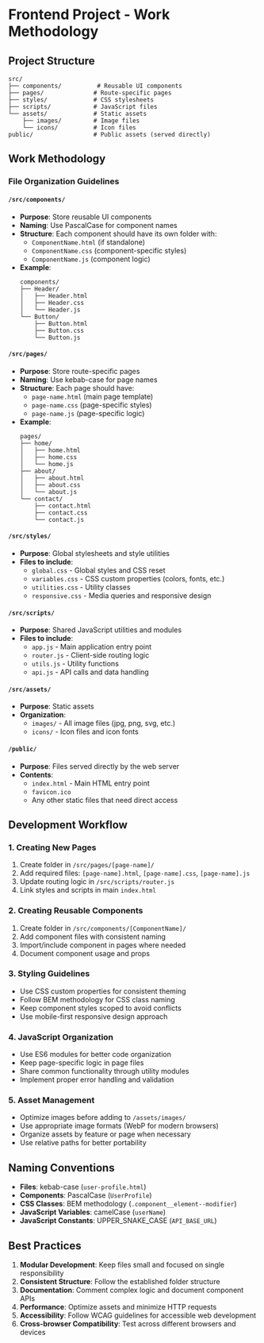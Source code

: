 # Frontend Project - Work Methodology

## Project Structure

```
src/
├── components/          # Reusable UI components
├── pages/              # Route-specific pages
├── styles/             # CSS stylesheets
├── scripts/            # JavaScript files
└── assets/             # Static assets
    ├── images/         # Image files
    └── icons/          # Icon files
public/                 # Public assets (served directly)
```

## Work Methodology

### File Organization Guidelines

#### `/src/components/`
- **Purpose**: Store reusable UI components
- **Naming**: Use PascalCase for component names
- **Structure**: Each component should have its own folder with:
  - `ComponentName.html` (if standalone)
  - `ComponentName.css` (component-specific styles)
  - `ComponentName.js` (component logic)
- **Example**:
  ```
  components/
  ├── Header/
  │   ├── Header.html
  │   ├── Header.css
  │   └── Header.js
  └── Button/
      ├── Button.html
      ├── Button.css
      └── Button.js
  ```

#### `/src/pages/`
- **Purpose**: Store route-specific pages
- **Naming**: Use kebab-case for page names
- **Structure**: Each page should have:
  - `page-name.html` (main page template)
  - `page-name.css` (page-specific styles)
  - `page-name.js` (page-specific logic)
- **Example**:
  ```
  pages/
  ├── home/
  │   ├── home.html
  │   ├── home.css
  │   └── home.js
  ├── about/
  │   ├── about.html
  │   ├── about.css
  │   └── about.js
  └── contact/
      ├── contact.html
      ├── contact.css
      └── contact.js
  ```

#### `/src/styles/`
- **Purpose**: Global stylesheets and style utilities
- **Files to include**:
  - `global.css` - Global styles and CSS reset
  - `variables.css` - CSS custom properties (colors, fonts, etc.)
  - `utilities.css` - Utility classes
  - `responsive.css` - Media queries and responsive design

#### `/src/scripts/`
- **Purpose**: Shared JavaScript utilities and modules
- **Files to include**:
  - `app.js` - Main application entry point
  - `router.js` - Client-side routing logic
  - `utils.js` - Utility functions
  - `api.js` - API calls and data handling

#### `/src/assets/`
- **Purpose**: Static assets
- **Organization**:
  - `images/` - All image files (jpg, png, svg, etc.)
  - `icons/` - Icon files and icon fonts

#### `/public/`
- **Purpose**: Files served directly by the web server
- **Contents**: 
  - `index.html` - Main HTML entry point
  - `favicon.ico`
  - Any other static files that need direct access

## Development Workflow

### 1. Creating New Pages
1. Create folder in `/src/pages/[page-name]/`
2. Add required files: `[page-name].html`, `[page-name].css`, `[page-name].js`
3. Update routing logic in `/src/scripts/router.js`
4. Link styles and scripts in main `index.html`

### 2. Creating Reusable Components
1. Create folder in `/src/components/[ComponentName]/`
2. Add component files with consistent naming
3. Import/include component in pages where needed
4. Document component usage and props

### 3. Styling Guidelines
- Use CSS custom properties for consistent theming
- Follow BEM methodology for CSS class naming
- Keep component styles scoped to avoid conflicts
- Use mobile-first responsive design approach

### 4. JavaScript Organization
- Use ES6 modules for better code organization
- Keep page-specific logic in page files
- Share common functionality through utility modules
- Implement proper error handling and validation

### 5. Asset Management
- Optimize images before adding to `/assets/images/`
- Use appropriate image formats (WebP for modern browsers)
- Organize assets by feature or page when necessary
- Use relative paths for better portability

## Naming Conventions

- **Files**: kebab-case (`user-profile.html`)
- **Components**: PascalCase (`UserProfile`)
- **CSS Classes**: BEM methodology (`.component__element--modifier`)
- **JavaScript Variables**: camelCase (`userName`)
- **JavaScript Constants**: UPPER_SNAKE_CASE (`API_BASE_URL`)

## Best Practices

1. **Modular Development**: Keep files small and focused on single responsibility
2. **Consistent Structure**: Follow the established folder structure
3. **Documentation**: Comment complex logic and document component APIs
4. **Performance**: Optimize assets and minimize HTTP requests
5. **Accessibility**: Follow WCAG guidelines for accessible web development
6. **Cross-browser Compatibility**: Test across different browsers and devices